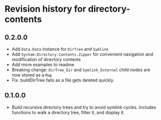 # Revision history for directory-contents

## 0.2.0.0

* Add `Data.Data` instance for `DirTree` and `Symlink`
* Add `System.Directory.Contents.Zipper` for convenient navigation and modification of directory contents
* Add more examples to readme
* Breaking change: `DirTree_Dir` and `Symlink_External` child nodes are now stored as a `Map`
* Fix: buildDirTree fails as a file gets deleted quickly.

## 0.1.0.0

* Build recursive directory trees and try to avoid symlink cycles. Includes functions to walk a directory tree, filter it, and display it.
